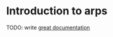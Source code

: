# Introduction to arps

TODO: write [great documentation](http://jacobian.org/writing/great-documentation/what-to-write/)
